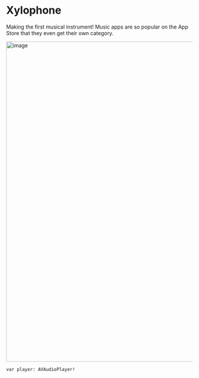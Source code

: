 

# Xylophone

Making the first musical instrument! Music apps are so popular on the App Store that they even get their own category. 

<img width="862" alt="image" src="https://user-images.githubusercontent.com/71803859/180433660-a2f13366-1cb1-4e08-9b0c-8000dfc2fe5b.png">

    var player: AVAudioPlayer!
